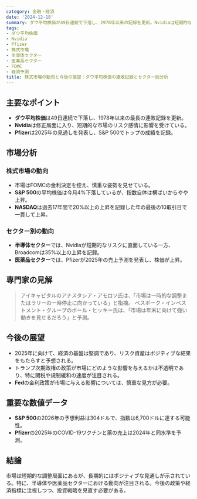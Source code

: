 ```yaml
---
category: 金融・経済
date: '2024-12-18'
summary: ダウ平均株価が49日連続で下落し、1978年以来の記録を更新。Nvidiaは短期的なリスクに直面し、Pfizerは2025年の見通しを発表。市場はFOMCの金利決定を控え慎重な姿勢を見せる中、半導体と医薬品セクターの動向が注目される。
tags:
- ダウ平均株価
- Nvidia
- Pfizer
- 株式市場
- 半導体セクター
- 医薬品セクター
- FOMC
- 経済予測
title: 株式市場の動向と今後の展望：ダウ平均株価の連敗記録とセクター別分析
---
```


## 主要なポイント
- **ダウ平均株価**は49日連続で下落し、1978年以来の最長の連敗記録を更新。
- **Nvidia**は修正局面に入り、短期的な市場のリスク感情に影響を受けている。
- **Pfizer**は2025年の見通しを発表し、S&P 500でトップの成績を記録。

## 市場分析
### 株式市場の動向
- 市場はFOMCの金利決定を控え、慎重な姿勢を見せている。
- **S&P 500**の平均株価は今月4%下落しているが、指数自体は横ばいからやや上昇。
- **NASDAQ**は過去17年間で20%以上の上昇を記録した年の最後の10取引日で一貫して上昇。

### セクター別の動向
- **半導体セクター**では、Nvidiaが短期的なリスクに直面している一方、Broadcomは35%以上の上昇を記録。
- **医薬品セクター**では、Pfizerが2025年の売上予測を発表し、株価が上昇。

## 専門家の見解
> アイキャピタルのアナスタシア・アモロソ氏は、「市場は一時的な調整またはラリーの一時停止に向かっている」と指摘。
> ベスポーク・インベストメント・グループのポール・ヒッキー氏は、「市場は年末に向けて強い動きを見せるだろう」と予測。

## 今後の展望
- 2025年に向けて、経済の基盤は堅調であり、リスク資産はポジティブな結果をもたらすと予想される。
- トランプ次期政権の政策が市場にどのような影響を与えるかは不透明であり、特に関税や規制緩和の速度が注目される。
- **Fed**の金利政策が市場に与える影響については、慎重な見方が必要。

## 重要な数値データ
- **S&P 500**の2026年の予想利益は304ドルで、指数は6,700ドルに達する可能性。
- **Pfizer**の2025年のCOVID-19ワクチンと薬の売上は2024年と同水準を予測。

## 結論
市場は短期的な調整局面にあるが、長期的にはポジティブな見通しが示されている。特に、半導体や医薬品セクターにおける動向が注目される。今後の政策や経済指標に注視しつつ、投資戦略を見直す必要がある。
